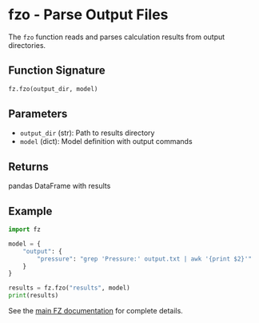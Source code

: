 # fzo - Parse Output Files

The `fzo` function reads and parses calculation results from output directories.

## Function Signature

```python
fz.fzo(output_dir, model)
```

## Parameters

- `output_dir` (str): Path to results directory
- `model` (dict): Model definition with output commands

## Returns

pandas DataFrame with results

## Example

```python
import fz

model = {
    "output": {
        "pressure": "grep 'Pressure:' output.txt | awk '{print $2}'"
    }
}

results = fz.fzo("results", model)
print(results)
```

See the [main FZ documentation](https://github.com/Funz/fz) for complete details.
